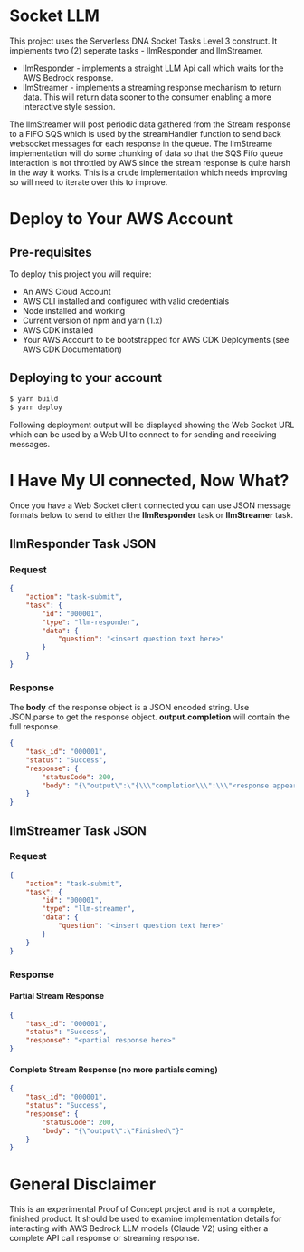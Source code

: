 # Socket LLM

This project uses the Serverless DNA Socket Tasks Level 3 construct.  It implements two (2) seperate tasks - llmResponder and llmStreamer.

- llmResponder - implements a straight LLM Api call which waits for the AWS Bedrock response.
- llmStreamer - implements a streaming response mechanism to return data.  This will return data sooner to the consumer enabling a more interactive style session.

The llmStreamer will post periodic data gathered from the Stream response to a FIFO SQS which is used by the streamHandler function to send back websocket messages for each response in the queue.  The llmStreame implementation will do some chunking of data so that the SQS Fifo queue interaction is not throttled by AWS since the stream response is quite harsh in the way it works.  This is a crude implementation which needs improving so will need to iterate over this to improve.

# Deploy to Your AWS Account

## Pre-requisites

To deploy this project you will require:

- An AWS Cloud Account
- AWS CLI installed and configured with valid credentials
- Node installed and working
- Current version of npm and yarn (1.x)
- AWS CDK installed 
- Your AWS Account to be bootstrapped for AWS CDK Deployments (see AWS CDK Documentation)

## Deploying to your account

```bash
$ yarn build
$ yarn deploy
```

Following deployment output will be displayed showing the Web Socket URL which can be used by a Web UI to connect to for sending and receiving messages.

# I Have My UI connected, Now What?

Once you have a Web Socket client connected you can use JSON message formats below to send to either the **llmResponder** task or **llmStreamer** task.

## llmResponder Task JSON

### Request

```json
{
    "action": "task-submit",
    "task": {
        "id": "000001",
        "type": "llm-responder",
        "data": {
            "question": "<insert question text here>"
        }
    }
}
```

### Response

The **body** of the response object is a JSON encoded string.  Use JSON.parse to get the response object.  **output.completion** will contain the full response.

```json
{
    "task_id": "000001",
    "status": "Success",
    "response": {
        "statusCode": 200,
        "body": "{\"output\":\"{\\\"completion\\\":\\\"<response appears here>\\\",\\\"stop_reason\\\":\\\"stop_sequence\\\",\\\"stop\\\":\\\"\\\\n\\\\nHuman:\\\"}\"}"
    }
}
```

## llmStreamer Task JSON

### Request
```json
{
    "action": "task-submit",
    "task": {
        "id": "000001",
        "type": "llm-streamer",
        "data": {
            "question": "<insert question text here>"
        }
    }
}
```

### Response

#### Partial Stream Response

```json
{
    "task_id": "000001",
    "status": "Success",
    "response": "<partial response here>"
}
```

#### Complete Stream Response (no more partials coming)

```json
{
    "task_id": "000001",
    "status": "Success",
    "response": {
        "statusCode": 200,
        "body": "{\"output\":\"Finished\"}"
    }
}
```


# General Disclaimer

This is an experimental Proof of Concept project and is not a complete, finished product.  It should be used to examine implementation details for interacting with AWS Bedrock LLM models (Claude V2) using either a complete API call response or streaming response.